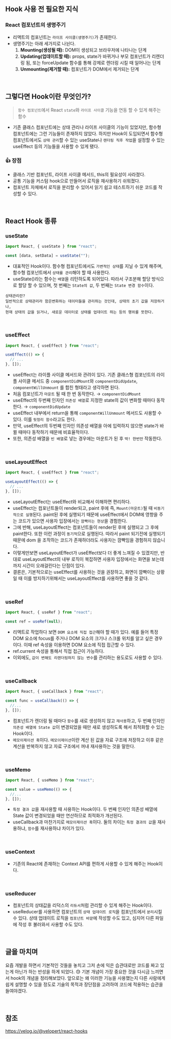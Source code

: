 ## Hook 사용 전 필요한 지식

### React 컴포넌트의 생명주기

- 리액트의 컴포넌트는 `라이프 사이클(생명주기)`가 존재한다.
- 생명주기는 아래 세가지로 나뉜다.
  1. **Mounting(생성될 때):** DOM이 생성되고 브라우저에 나타나는 단계
  2. **Updating(업데이트할 때):** props, state가 바뀌거나 부모 컴포넌트가 리렌더링 됨, 또는 forceUpdate 함수를 통해 강제로 렌더링 시킬 때 일어나는 단계
  3. **Unmounting(제거할 때):** 컴포넌트가 DOM에서 제거되는 단계

<br />

## 그렇다면 Hook이란 무엇인가?

> `함수 컴포넌트`에서 React `state`와 `라이프 사이클` 기능을 연동 할 수 있게 해주는 함수

- 기존 클래스 컴포넌트에는 상태 관리나 라이프 사이클의 기능이 있었지만, 함수형 컴포넌트에는 그런 기능들이 존재하지 않았다. 하지만 Hook이 도입되면서 함수형 컴포넌트에서도 `상태 관리`할 수 있는 useState나 `렌더링 직후 작업`을 설정할 수 있는 useEffect 등의 기능들을 사용할 수 있게 됐다.

### 👍 장점

- 클래스 기반 컴포넌트, 라이프 사이클 메서드, this의 필요성이 사라졌다.
- 공통 기능을 커스텀 hook으로 만들어서 로직을 재사용하기 쉬워졌다.
- 컴포넌트 자체에서 로직을 분리할 수 있어서 읽기 쉽고 테스트하기 쉬운 코드를 작성할 수 있다.

<br />

## React Hook 종류

### useState

```jsx
import React, { useState } from "react";

const [data, setData] = useState("");
```

- 대표적인 Hook이다. 함수형 컴포넌트에서도 `가변적인 상태`를 지닐 수 있게 해주며, 함수형 컴포넌트에서 `상태를 관리`해야 할 때 사용한다.
- useState()라는 함수는 `배열`을 리턴하도록 되어있다. 따라서 구조분해 할당 방식으로 할당 할 수 있으며, 첫 번째는 `State의 값`, 두 번째는 `State 변경 함수`이다.

```
상태관리란?
일반적으로 상태관리라 함은변화하는 데이터들을 관리하는 것인데, 상태의 초기 값을 저장하거나,
현재 상태의 값을 읽거나, 새로운 데이터로 상태를 업데이트 하는 등의 행위를 뜻한다.
```

<br />

### useEffect

```jsx
import React, { useEffect } from "react";

useEffect(() => {
  // ...
}, []);
```

- useEffect는 라이플 사이클 메서드와 관려이 있다. 기존 클래스형 컴포넌트의 라이플 사이클 메서드 중 `componentDidMount`와 `componentDidUpdate`, `componentWillUnmount` 를 합친 형태라고 생각하면 된다.
- 처음 컴포넌트가 `마운트` 될 때 한 번 동작한다. → `componentDidMount`
- useEffect의 두번째 인자인 `의존성 배열`로 지정한 state의 값이 변화할 때마다 동작한다. → `componentDidUpdate`
- useEffect 내부에서 return을 통해 `componentWillUnmount` 메서드도 사용할 수 있다. 이를 `뒷정리 함수`라고도 한다.
- 만약, useEffect의 두번째 인자인 의존성 배열을 아에 입력하지 않으면 state가 바뀔 때마다 동작하기 때문에 비효율적이다.
- 또한, 의존성 배열을 `빈 배열`로 넣는 경우에는 마운트가 된 후 `딱! 한번만` 작동한다.

<br />

### useLayoutEffect

```jsx
import React, { useEffect } from "react";

useLayoutEffect(() => {
  // ...
}, []);
```

- useLayoutEffect는 useEffect와 비교해서 이해하면 편리하다.
- useEffect는 컴포넌트들이 render되고, paint 후에 즉, `Mount(마운트)`될 때 `비동기적으로 실행`된다. paint된 후에 실행되기 때문에 useEffect에서 DOM에 영향을 주는 코드가 있으면 사용자 입장에서는 `깜빡이는 현상`을 경험한다.
- 그에 반해, useLayoutEffect는 컴포넌트들이 render된 후에 실행되고 그 후에 paint한다. 또한 이런 과정이 `동기적`으로 실행된다. 따라서 paint 되기전에 실행되기 때문에 dom 을 조작하는 코드가 존재하더라도 사용자는 깜빡임을 경험하지 않습니다.
- 이렇게만보면 useLayoutEffect가 useEffect보다 더 좋게 느껴질 수 있겠지만, 반대로 useLayoutEffect의 내부 로직이 복잡하면 사용자 입장에서는 화면을 보는데까지 시간이 오래걸린다는 단점이 있다.
- 결론은, 기본적으로는 useEffect를 사용하는 것을 권장하고, 화면이 깜빡이는 상황일 때 이를 방지하기위해서는 useLayoutEffect를 사용하면 좋을 것 같다.

<br />

### useRef

```jsx
import React, { useRef } from "react";

const ref = useRef(null);
```

- 리액트로 작업하다 보면 `DOM 요소에 직접 접근`해야 할 때가 있다. 예를 들어 특정 DOM 요소에 focus를 주거나 DOM 요소의 크기나 스크롤 위치를 알고 싶은 경우이다. 이때 ref 속성을 이용하면 DOM 요소에 직접 접근할 수 있다.
- ref.current 속성을 통해서 직접 접근이 가능하다.
- 이외에도, `값이 변해도 리렌더링하지 않는 변수`를 관리하는 용도로도 사용할 수 있다.

<br />

### useCallback

```jsx
import React, { useCallback } from "react";

const func = useCallback(() => {
  //...
}, []);
```

- 컴포넌트가 렌더링 될 때마다 `함수`를 새로 생성하지 않고 `재사용`하고, 두 번째 인자인 `의존성 배열에 State 값`이 변경되었을 때만 새로 생성하도록 해서 최적화할 수 있는 Hook이다.
- `메모이제이션 훅`이다. `메모이제이션`이란 계산 된 값을 자료 구조에 저장하고 이후 같은 계산을 반복하지 않고 자료 구조에서 꺼내 재사용하는 것을 말한다.

<br />

### useMemo

```jsx
import React, { useMemo } from "react";

const value = useMemo(() => {
  //...
}, []);
```

- `특정 결과 값`을 재사용할 때 사용하는 Hook이다. 두 번째 인자인 의존성 배열에 State 값이 변경되었을 때만 연산하므로 최적화가 개선된다.
- useCallback과 마찬가지로 `메모이제이션 훅`이다. 둘의 차이는 `특정 결과의 값`을 재사용하냐, `함수`를 재사용하냐 차이가 있다.

<br />

### useContext

- 기존의 React에 존재하는 Context API를 편하게 사용할 수 있게 해주는 Hook이다.

<br />

### useReducer

- 컴포넌트의 상태값을 리덕스의 `리듀서`처럼 관리할 수 있게 해주는 Hook이다.
- useReducer를 사용하면 컴포넌트의 `상태 업데이트 로직`을 컴포넌트에서 `분리`시킬 수 있다. 상태 업데이트 로직을 `컴포넌트 바깥`에 작성할 수도 있고, 심지어 다른 파일에 작성 후 불러와서 사용할 수도 있다.

<br />

## 글을 마치며

요즘 개발을 하면서 기본적인 것들을 놓치고 그저 손에 익은 습관대로만 코드를 짜고 있는게 아닌가 하는 반성을 하게 되었다. 😓 기본 개념이 가장 중요한 것을 다시금 느끼면서 hook의 개념을 정리해보았다. 앞으로는 왜 이러한 기능을 사용했는지 다른 사람에게 쉽게 설명할 수 있을 정도로 기술의 목적과 장단점을 고려하여 코드에 적용하는 습관을 들여야겠다.

<br />

## 참조

https://velog.io/@velopert/react-hooks
